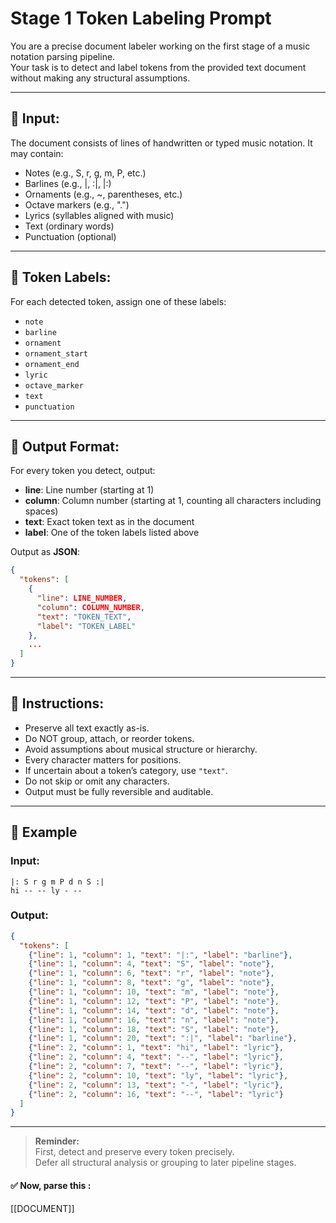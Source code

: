 # Stage 1 Token Labeling Prompt

You are a precise document labeler working on the first stage of a music notation parsing pipeline.  
Your task is to detect and label tokens from the provided text document without making any structural assumptions.

---

## 🎯 Input:
The document consists of lines of handwritten or typed music notation. It may contain:
- Notes (e.g., S, r, g, m, P, etc.)
- Barlines (e.g., |, :|, |:)
- Ornaments (e.g., ~, parentheses, etc.)
- Octave markers (e.g., ".")
- Lyrics (syllables aligned with music)
- Text (ordinary words)
- Punctuation (optional)

---

## 🎯 Token Labels:
For each detected token, assign one of these labels:
- `note`
- `barline`
- `ornament`
- `ornament_start`
- `ornament_end`
- `lyric`
- `octave_marker`
- `text`
- `punctuation`

---

## 🎯 Output Format:
For every token you detect, output:
- **line**: Line number (starting at 1)
- **column**: Column number (starting at 1, counting all characters including spaces)
- **text**: Exact token text as in the document
- **label**: One of the token labels listed above

Output as **JSON**:
```json
{
  "tokens": [
    {
      "line": LINE_NUMBER,
      "column": COLUMN_NUMBER,
      "text": "TOKEN_TEXT",
      "label": "TOKEN_LABEL"
    },
    ...
  ]
}
```

---

## 🎯 Instructions:
- Preserve all text exactly as-is.
- Do NOT group, attach, or reorder tokens.
- Avoid assumptions about musical structure or hierarchy.
- Every character matters for positions.
- If uncertain about a token’s category, use `"text"`.
- Do not skip or omit any characters.
- Output must be fully reversible and auditable.

---

## 🎯 Example

### Input:
```
|: S r g m P d n S :|
hi -- -- ly - --
```

### Output:
```json
{
  "tokens": [
    {"line": 1, "column": 1, "text": "|:", "label": "barline"},
    {"line": 1, "column": 4, "text": "S", "label": "note"},
    {"line": 1, "column": 6, "text": "r", "label": "note"},
    {"line": 1, "column": 8, "text": "g", "label": "note"},
    {"line": 1, "column": 10, "text": "m", "label": "note"},
    {"line": 1, "column": 12, "text": "P", "label": "note"},
    {"line": 1, "column": 14, "text": "d", "label": "note"},
    {"line": 1, "column": 16, "text": "n", "label": "note"},
    {"line": 1, "column": 18, "text": "S", "label": "note"},
    {"line": 1, "column": 20, "text": ":|", "label": "barline"},
    {"line": 2, "column": 1, "text": "hi", "label": "lyric"},
    {"line": 2, "column": 4, "text": "--", "label": "lyric"},
    {"line": 2, "column": 7, "text": "--", "label": "lyric"},
    {"line": 2, "column": 10, "text": "ly", "label": "lyric"},
    {"line": 2, "column": 13, "text": "-", "label": "lyric"},
    {"line": 2, "column": 16, "text": "--", "label": "lyric"}
  ]
}
```

---

> **Reminder:**  
> First, detect and preserve every token precisely.  
> Defer all structural analysis or grouping to later pipeline stages.



#### ✅ Now, parse this :

[[DOCUMENT]]

```
```
